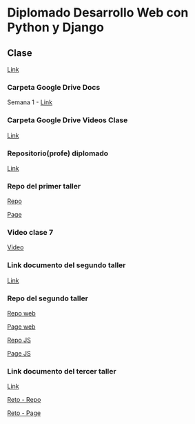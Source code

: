 # Diplomado Desarrollo Web con Python y Django

## Clase

[Link](https://meet.google.com/kbh-ikwo-kao)

### Carpeta Google Drive Docs

Semana 1 - [Link](https://drive.google.com/drive/folders/1pHptMbSJWmMmlFD__n_FMWzNlvKn31Fw)

### Carpeta Google Drive Videos Clase

[Link](https://drive.google.com/drive/folders/1RdmshX8aO4VtoBq2Z7zEVOknLPF8KCAH?usp=sharing)

### Repositorio(profe) diplomado

[Link](https://github.com/Yursksf1/dp5_proyecto)

### Repo del primer taller

[Repo](https://github.com/JonaThanPabonP/Festivos)

[Page](https://jonathanpabonp.github.io/Festivos)

### Video clase 7

[Video](https://drive.google.com/drive/folders/18dtwaPH6VBY2Y4ihvFju5uvDPLMEeGOY)

### Link documento del segundo taller

[Link](https://docs.google.com/document/d/1tiTy-yR9pHWnLOQBTUsqunCELzJ8-wtH/edit)

### Repo del segundo taller

[Repo web]()

[Page web]()

[Repo JS](https://github.com/JonaThanPabonP/Taller2_DiplomadoDjango)

[Page JS](https://jonathanpabonp.github.io/Taller2_DiplomadoDjango/)

### Link documento del tercer taller

[Link](https://docs.google.com/document/d/1MmnSDYgtpJitKqsQPwkbwdO2EWfDFWbk_1HocQRm-3k/edit)

[Reto - Repo](https://github.com/JonaThanPabonP/BibliotecaMusical)

[Reto - Page](https://jonathanpabonp.github.io/BibliotecaMusical/)
